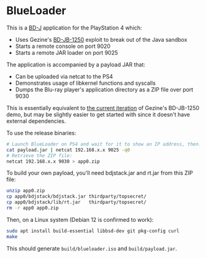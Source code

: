 # BlueLoader

This is a [BD-J] application for the PlayStation 4 which:

* Uses Gezine's [BD-JB-1250] exploit to break out of the Java sandbox
* Starts a remote console on port 9020
* Starts a remote JAR loader on port 9025

The application is accompanied by a payload JAR that:

* Can be uploaded via netcat to the PS4
* Demonstrates usage of libkernel functions and syscalls
* Dumps the Blu-ray player's application directory as a ZIP file over port 9030

This is essentially equivalent to [the current iteration][RemoteLoader] of Gezine's BD-JB-1250 demo,
but may be slightly easier to get started with since it doesn't have external dependencies.

To use the release binaries:

```sh
# Launch BlueLoader on PS4 and wait for it to show an IP address, then:
cat payload.jar | netcat 192.168.x.x 9025 -q0
# Retrieve the ZIP file:
netcat 192.168.x.x 9030 > app0.zip
```

To build your own payload, you'll need bdjstack.jar and rt.jar from this ZIP file:

```sh
unzip app0.zip
cp app0/bdjstack/bdjstack.jar thirdparty/topsecret/
cp app0/bdjstack/lib/rt.jar   thirdparty/topsecret/
rm -r app0 app0.zip
```

Then, on a Linux system (Debian 12 is confirmed to work):

```sh
sudo apt install build-essential libbsd-dev git pkg-config curl
make
```

This should generate `build/blueloader.iso` and `build/payload.jar`.

[BD-J]: https://en.wikipedia.org/wiki/BD-J
[BD-JB-1250]: https://github.com/Gezine/BD-JB-1250
[RemoteLoader]: https://github.com/Gezine/BD-JB-1250/tree/c7d35559c5c4a3bc6423e51b4918827229db9b64